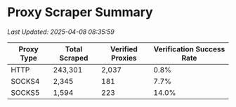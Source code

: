 # Proxy Scraper Summary

_Last Updated: 2025-04-08 08:35:59_

| Proxy Type | Total Scraped | Verified Proxies | Verification Success Rate |
|------------|--------------|------------------|--------------------------|
| HTTP | 243,301 | 2,037 | 0.8% |
| SOCKS4 | 2,345 | 181 | 7.7% |
| SOCKS5 | 1,594 | 223 | 14.0% |
